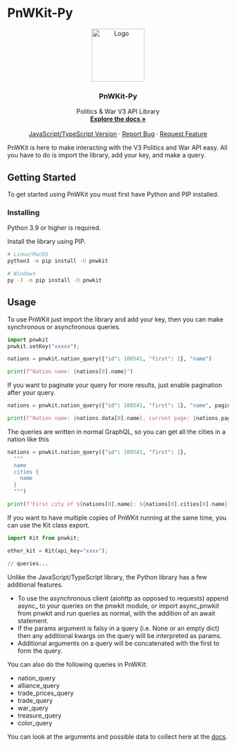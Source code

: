 # PnWKit-Py

<p align="center">
  <a href="https://github.com/Village05/pnwkit-py">
    <img src="https://raw.githubusercontent.com/Village05/pnwkit-py/master/logo.png" alt="Logo" width="120" height="120">
  </a>

  <h3 align="center">PnWKit-Py</h3>

  <p align="center">
    Politics & War V3 API Library
    <br />
    <a href="https://pnwkit-py.readthedocs.io"><strong>Explore the docs »</strong></a>
    <br />
    <br />
    <a href="https://github.com/bsnk-dev/pnwkit">JavaScript/TypeScript Version</a>
    ·
    <a href="https://github.com/Village05/pnwkit-py/issues">Report Bug</a>
    ·
    <a href="https://github.com/Village05/pnwkit-py/issues">Request Feature</a>
  </p>
</p>

PnWKit is here to make interacting with the V3 Politics and War API easy. All you have to do is import the library, add your key, and make a query.

## Getting Started

To get started using PnWKit you must first have Python and PIP installed.

### Installing

Python 3.9 or higher is required.

Install the library using PIP.

```sh
# Linux/MacOS
python3 -m pip install -U pnwkit

# Windows
py -3 -m pip install -U pnwkit
```

## Usage

To use PnWKit just import the library and add your key, then you can make synchronous or asynchronous queries.

```py
import pnwkit
pnwkit.setKey("xxxxx");

nations = pnwkit.nation_query({"id": 100541, "first": 1}, "name")

print(f"Nation name: {nations[0].name}")
```

If you want to paginate your query for more results, just enable pagination after your query.

```py
nations = pnwkit.nation_query({"id": 100541, "first": 1}, "name", paginator=True)

print(f"Nation name: {nations.data[0].name}, current page: {nations.paginator_info.currentPage}")
```

The queries are written in normal GraphQL, so you can get all the cities in a nation like this

```py
nations = pnwkit.nation_query({"id": 100541, "first": 1},
  """
  name
  cities {
    name
  }
  """)

print(f"First city of ${nations[0].name}: ${nations[0].cities[0].name}");
```

If you want to have multiple copies of PnWKit running at the same time, you can use the Kit class export.

```py
import Kit from pnwkit;

other_kit = Kit(api_key="xxxx");

// queries...
```

Unlike the JavaScript/TypeScript library, the Python library has a few additional features.

- To use the asynchronous client (aiohttp as opposed to requests) append async\_ to your queries on the pnwkit module, or import async_pnwkit from pnwkit and run queries as normal, with the addition of an await statement.
- If the params argument is falsy in a query (i.e. None or an empty dict) then any additional kwargs on the query will be interpreted as params.
- Additional arguments on a query will be concatenated with the first to form the query.

You can also do the following queries in PnWKit:

- nation_query
- alliance_query
- trade_prices_query
- trade_query
- war_query
- treasure_query
- color_query

You can look at the arguments and possible data to collect here at the [docs](https://pnwkit-py.readthedocs.io/).
